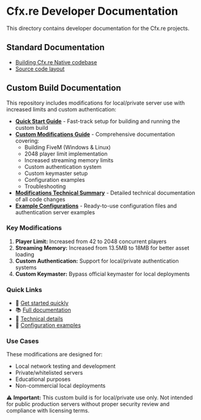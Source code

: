 # Cfx.re Developer Documentation

This directory contains developer documentation for the Cfx.re projects.

## Standard Documentation

* [Building Cfx.re Native codebase](./building.md)
* [Source code layout](./layout.md)

## Custom Build Documentation

This repository includes modifications for local/private server use with increased limits and custom authentication:

* **[Quick Start Guide](./quick-start-guide.md)** - Fast-track setup for building and running the custom build
* **[Custom Modifications Guide](./custom-modifications.md)** - Comprehensive documentation covering:
  - Building FiveM (Windows & Linux)
  - 2048 player limit implementation
  - Increased streaming memory limits
  - Custom authentication system
  - Custom keymaster setup
  - Configuration examples
  - Troubleshooting
* **[Modifications Technical Summary](./MODIFICATIONS.md)** - Detailed technical documentation of all code changes
* **[Example Configurations](./examples/)** - Ready-to-use configuration files and authentication server examples

### Key Modifications

1. **Player Limit:** Increased from 42 to 2048 concurrent players
2. **Streaming Memory:** Increased from 13.5MB to 18MB for better asset loading
3. **Custom Authentication:** Support for local/private authentication systems
4. **Custom Keymaster:** Bypass official keymaster for local deployments

### Quick Links

- 🚀 [Get started quickly](./quick-start-guide.md)
- 📚 [Full documentation](./custom-modifications.md)
- 🔧 [Technical details](./MODIFICATIONS.md)
- 📁 [Configuration examples](./examples/)

### Use Cases

These modifications are designed for:
- Local network testing and development
- Private/whitelisted servers
- Educational purposes
- Non-commercial local deployments

⚠️ **Important:** This custom build is for local/private use only. Not intended for public production servers without proper security review and compliance with licensing terms.